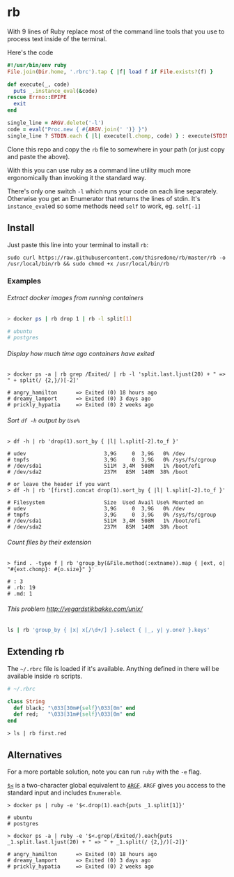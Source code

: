 # rb

With 9 lines of Ruby replace most of the command line tools that you use to process text inside of the terminal.



Here's the code

```ruby
#!/usr/bin/env ruby
File.join(Dir.home, '.rbrc').tap { |f| load f if File.exists?(f) }

def execute(_, code)
  puts _.instance_eval(&code)
rescue Errno::EPIPE
  exit
end

single_line = ARGV.delete('-l')
code = eval("Proc.new { #{ARGV.join(' ')} }")
single_line ? STDIN.each { |l| execute(l.chomp, code) } : execute(STDIN.each_line, code)
```

Clone this repo and copy the `rb` file to somewhere in your path (or just copy and paste the above).

With this you can use ruby as a command line utility much more ergonomically than invoking it the standard way.

There's only one switch `-l` which runs your code on each line separately. Otherwise you get an Enumerator that returns the lines of stdin. It's `instance_eval`ed so some methods need `self` to work, eg. `self[-1]`

## Install

Just paste this line into your terminal to install `rb`:
```
sudo curl https://raw.githubusercontent.com/thisredone/rb/master/rb -o /usr/local/bin/rb && sudo chmod +x /usr/local/bin/rb
```


### Examples

###### Extract docker images from running containers

```bash
> docker ps | rb drop 1 | rb -l split[1]

# ubuntu
# postgres
```



###### Display how much time ago containers have exited

```shell
> docker ps -a | rb grep /Exited/ | rb -l 'split.last.ljust(20) + " => " + split(/ {2,}/)[-2]'

# angry_hamilton      => Exited (0) 18 hours ago
# dreamy_lamport      => Exited (0) 3 days ago
# prickly_hypatia     => Exited (0) 2 weeks ago
```



###### Sort `df -h` output by `Use%`

```shell
> df -h | rb 'drop(1).sort_by { |l| l.split[-2].to_f }'

# udev                         3,9G     0  3,9G   0% /dev
# tmpfs                        3,9G     0  3,9G   0% /sys/fs/cgroup
# /dev/sda1                    511M  3,4M  508M   1% /boot/efi
# /dev/sda2                    237M   85M  140M  38% /boot

# or leave the header if you want
> df -h | rb '[first].concat drop(1).sort_by { |l| l.split[-2].to_f }'

# Filesystem                   Size  Used Avail Use% Mounted on
# udev                         3,9G     0  3,9G   0% /dev
# tmpfs                        3,9G     0  3,9G   0% /sys/fs/cgroup
# /dev/sda1                    511M  3,4M  508M   1% /boot/efi
# /dev/sda2                    237M   85M  140M  38% /boot
```



###### Count files by their extension

```shell
> find . -type f | rb 'group_by(&File.method(:extname)).map { |ext, o| "#{ext.chomp}: #{o.size}" }'

# : 3
# .rb: 19
# .md: 1
```



###### This problem http://vegardstikbakke.com/unix/

```ruby
ls | rb 'group_by { |x| x[/\d+/] }.select { |_, y| y.one? }.keys'
```


## Extending rb

The `~/.rbrc` file is loaded if it's available. Anything defined in there will be available inside `rb` scripts.

```ruby
# ~/.rbrc

class String
  def black; "\033[30m#{self}\033[0m" end
  def red;   "\033[31m#{self}\033[0m" end
end
```


```shell
> ls | rb first.red
```

## Alternatives

For a more portable solution, note you can run `ruby` with the `-e` flag.

[`$<`](https://ruby-doc.org/3.2.1/globals_rdoc.html#:~:text=%24%3C,as%20ARGF.) is a two-character global equivalent to [`ARGF`](https://ruby-doc.org/3.2.1/ARGF.html). `ARGF` gives you access to the standard input and includes `Enumerable`.

```shell
> docker ps | ruby -e '$<.drop(1).each{puts _1.split[1]}'

# ubuntu
# postgres
```

```shell
> docker ps -a | ruby -e '$<.grep(/Exited/).each{puts _1.split.last.ljust(20) + " => " + _1.split(/ {2,}/)[-2]}'

# angry_hamilton      => Exited (0) 18 hours ago
# dreamy_lamport      => Exited (0) 3 days ago
# prickly_hypatia     => Exited (0) 2 weeks ago
```

